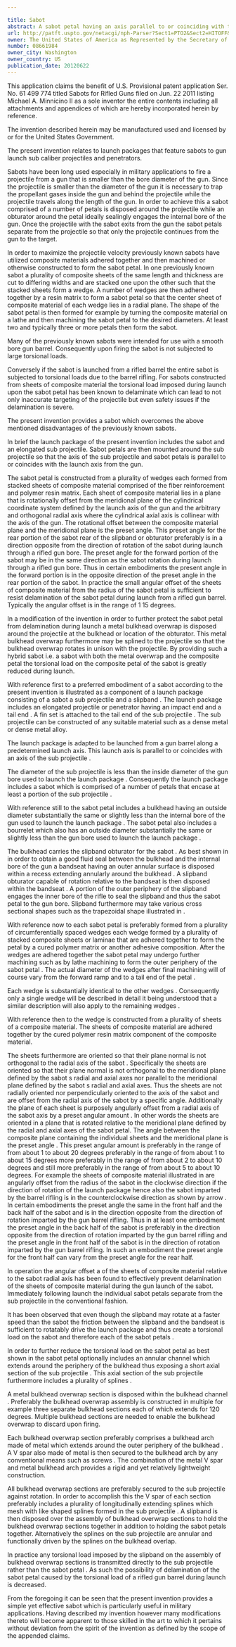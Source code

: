 ```yaml
---

title: Sabot
abstract: A sabot petal having an axis parallel to or coinciding with the launch axis. The sabot petal is formed from a plurality of stacked sheets of composite material consisting of a fiber reinforcement and a polymer resin matrix. Each composite sheet is in a plane rotationally offset from the meridional plane which is defined by the launch axis and radial axis of the sabot petal's cylindrical coordinate system.
url: http://patft.uspto.gov/netacgi/nph-Parser?Sect1=PTO2&Sect2=HITOFF&p=1&u=%2Fnetahtml%2FPTO%2Fsearch-adv.htm&r=1&f=G&l=50&d=PALL&S1=08661984&OS=08661984&RS=08661984
owner: The United States of America as Represented by the Secretary of the Army
number: 08661984
owner_city: Washington
owner_country: US
publication_date: 20120622
---
```

This application claims the benefit of U.S. Provisional patent application Ser. No. 61 499 774 titled Sabots for Rifled Guns filed on Jun. 22 2011 listing Michael A. Minnicino II as a sole inventor the entire contents including all attachments and appendices of which are hereby incorporated herein by reference.

The invention described herein may be manufactured used and licensed by or for the United States Government.

The present invention relates to launch packages that feature sabots to gun launch sub caliber projectiles and penetrators.

Sabots have been long used especially in military applications to fire a projectile from a gun that is smaller than the bore diameter of the gun. Since the projectile is smaller than the diameter of the gun it is necessary to trap the propellant gases inside the gun and behind the projectile while the projectile travels along the length of the gun. In order to achieve this a sabot comprised of a number of petals is disposed around the projectile while an obturator around the petal ideally sealingly engages the internal bore of the gun. Once the projectile with the sabot exits from the gun the sabot petals separate from the projectile so that only the projectile continues from the gun to the target.

In order to maximize the projectile velocity previously known sabots have utilized composite materials adhered together and then machined or otherwise constructed to form the sabot petal. In one previously known sabot a plurality of composite sheets of the same length and thickness are cut to differing widths and are stacked one upon the other such that the stacked sheets form a wedge. A number of wedges are then adhered together by a resin matrix to form a sabot petal so that the center sheet of composite material of each wedge lies in a radial plane. The shape of the sabot petal is then formed for example by turning the composite material on a lathe and then machining the sabot petal to the desired diameters. At least two and typically three or more petals then form the sabot.

Many of the previously known sabots were intended for use with a smooth bore gun barrel. Consequently upon firing the sabot is not subjected to large torsional loads.

Conversely if the sabot is launched from a rifled barrel the entire sabot is subjected to torsional loads due to the barrel rifling. For sabots constructed from sheets of composite material the torsional load imposed during launch upon the sabot petal has been known to delaminate which can lead to not only inaccurate targeting of the projectile but even safety issues if the delamination is severe.

The present invention provides a sabot which overcomes the above mentioned disadvantages of the previously known sabots.

In brief the launch package of the present invention includes the sabot and an elongated sub projectile. Sabot petals are then mounted around the sub projectile so that the axis of the sub projectile and sabot petals is parallel to or coincides with the launch axis from the gun.

The sabot petal is constructed from a plurality of wedges each formed from stacked sheets of composite material comprised of the fiber reinforcement and polymer resin matrix. Each sheet of composite material lies in a plane that is rotationally offset from the meridional plane of the cylindrical coordinate system defined by the launch axis of the gun and the arbitrary and orthogonal radial axis where the cylindrical axial axis is collinear with the axis of the gun. The rotational offset between the composite material plane and the meridional plane is the preset angle. This preset angle for the rear portion of the sabot rear of the slipband or obturator preferably is in a direction opposite from the direction of rotation of the sabot during launch through a rifled gun bore. The preset angle for the forward portion of the sabot may be in the same direction as the sabot rotation during launch through a rifled gun bore. Thus in certain embodiments the present angle in the forward portion is in the opposite direction of the preset angle in the rear portion of the sabot. In practice the small angular offset of the sheets of composite material from the radius of the sabot petal is sufficient to resist delamination of the sabot petal during launch from a rifled gun barrel. Typically the angular offset is in the range of 1 15 degrees.

In a modification of the invention in order to further protect the sabot petal from delamination during launch a metal bulkhead overwrap is disposed around the projectile at the bulkhead or location of the obturator. This metal bulkhead overwrap furthermore may be splined to the projectile so that the bulkhead overwrap rotates in unison with the projectile. By providing such a hybrid sabot i.e. a sabot with both the metal overwrap and the composite petal the torsional load on the composite petal of the sabot is greatly reduced during launch.

With reference first to a preferred embodiment of a sabot according to the present invention is illustrated as a component of a launch package consisting of a sabot a sub projectile and a slipband . The launch package includes an elongated projectile or penetrator having an impact end and a tail end . A fin set is attached to the tail end of the sub projectile . The sub projectile can be constructed of any suitable material such as a dense metal or dense metal alloy.

The launch package is adapted to be launched from a gun barrel along a predetermined launch axis. This launch axis is parallel to or coincides with an axis of the sub projectile .

The diameter of the sub projectile is less than the inside diameter of the gun bore used to launch the launch package . Consequently the launch package includes a sabot which is comprised of a number of petals that encase at least a portion of the sub projectile .

With reference still to the sabot petal includes a bulkhead having an outside diameter substantially the same or slightly less than the internal bore of the gun used to launch the launch package . The sabot petal also includes a bourrelet which also has an outside diameter substantially the same or slightly less than the gun bore used to launch the launch package .

The bulkhead carries the slipband obturator for the sabot . As best shown in in order to obtain a good fluid seal between the bulkhead and the internal bore of the gun a bandseat having an outer annular surface is disposed within a recess extending annularly around the bulkhead . A slipband obturator capable of rotation relative to the bandseat is then disposed within the bandseat . A portion of the outer periphery of the slipband engages the inner bore of the rifle to seal the slipband and thus the sabot petal to the gun bore. Slipband furthermore may take various cross sectional shapes such as the trapezoidal shape illustrated in .

With reference now to each sabot petal is preferably formed from a plurality of circumferentially spaced wedges each wedge formed by a plurality of stacked composite sheets or laminae that are adhered together to form the petal by a cured polymer matrix or another adhesive composition. After the wedges are adhered together the sabot petal may undergo further machining such as by lathe machining to form the outer periphery of the sabot petal . The actual diameter of the wedges after final machining will of course vary from the forward ramp and to a tail end of the petal .

Each wedge is substantially identical to the other wedges . Consequently only a single wedge will be described in detail it being understood that a similar description will also apply to the remaining wedges .

With reference then to the wedge is constructed from a plurality of sheets of a composite material. The sheets of composite material are adhered together by the cured polymer resin matrix component of the composite material.

The sheets furthermore are oriented so that their plane normal is not orthogonal to the radial axis of the sabot . Specifically the sheets are oriented so that their plane normal is not orthogonal to the meridional plane defined by the sabot s radial and axial axes nor parallel to the meridional plane defined by the sabot s radial and axial axes. Thus the sheets are not radially oriented nor perpendicularly oriented to the axis of the sabot and are offset from the radial axis of the sabot by a specific angle. Additionally the plane of each sheet is purposely angularly offset from a radial axis of the sabot axis by a preset angular amount . In other words the sheets are oriented in a plane that is rotated relative to the meridional plane defined by the radial and axial axes of the sabot petal. The angle between the composite plane containing the individual sheets and the meridional plane is the preset angle . This preset angular amount is preferably in the range of from about 1 to about 20 degrees preferably in the range of from about 1 to about 15 degrees more preferably in the range of from about 2 to about 10 degrees and still more preferably in the range of from about 5 to about 10 degrees. For example the sheets of composite material illustrated in are angularly offset from the radius of the sabot in the clockwise direction if the direction of rotation of the launch package hence also the sabot imparted by the barrel rifling is in the counterclockwise direction as shown by arrow . In certain embodiments the preset angle the same in the front half and the back half of the sabot and is in the direction opposite from the direction of rotation imparted by the gun barrel rifling. Thus in at least one embodiment the preset angle in the back half of the sabot is preferably in the direction opposite from the direction of rotation imparted by the gun barrel rifling and the preset angle in the front half of the sabot is in the direction of rotation imparted by the gun barrel rifling. In such an embodiment the preset angle for the front half can vary from the preset angle for the rear half.

In operation the angular offset a of the sheets of composite material relative to the sabot radial axis has been found to effectively prevent delamination of the sheets of composite material during the gun launch of the sabot. Immediately following launch the individual sabot petals separate from the sub projectile in the conventional fashion.

It has been observed that even though the slipband may rotate at a faster speed than the sabot the friction between the slipband and the bandseat is sufficient to rotatably drive the launch package and thus create a torsional load on the sabot and therefore each of the sabot petals .

In order to further reduce the torsional load on the sabot petal as best shown in the sabot petal optionally includes an annular channel which extends around the periphery of the bulkhead thus exposing a short axial section of the sub projectile . This axial section of the sub projectile furthermore includes a plurality of splines .

A metal bulkhead overwrap section is disposed within the bulkhead channel . Preferably the bulkhead overwrap assembly is constructed in multiple for example three separate bulkhead sections each of which extends for 120 degrees. Multiple bulkhead sections are needed to enable the bulkhead overwrap to discard upon firing.

Each bulkhead overwrap section preferably comprises a bulkhead arch made of metal which extends around the outer periphery of the bulkhead . A V spar also made of metal is then secured to the bulkhead arch by any conventional means such as screws . The combination of the metal V spar and metal bulkhead arch provides a rigid and yet relatively lightweight construction.

All bulkhead overwrap sections are preferably secured to the sub projectile against rotation. In order to accomplish this the V spar of each section preferably includes a plurality of longitudinally extending splines which mesh with like shaped splines formed in the sub projectile . A slipband is then disposed over the assembly of bulkhead overwrap sections to hold the bulkhead overwrap sections together in addition to holding the sabot petals together. Alternatively the splines on the sub projectile are annular and functionally driven by the splines on the bulkhead overlap.

In practice any torsional load imposed by the slipband on the assembly of bulkhead overwrap sections is transmitted directly to the sub projectile rather than the sabot petal . As such the possibility of delamination of the sabot petal caused by the torsional load of a rifled gun barrel during launch is decreased.

From the foregoing it can be seen that the present invention provides a simple yet effective sabot which is particularly useful in military applications. Having described my invention however many modifications thereto will become apparent to those skilled in the art to which it pertains without deviation from the spirit of the invention as defined by the scope of the appended claims.


